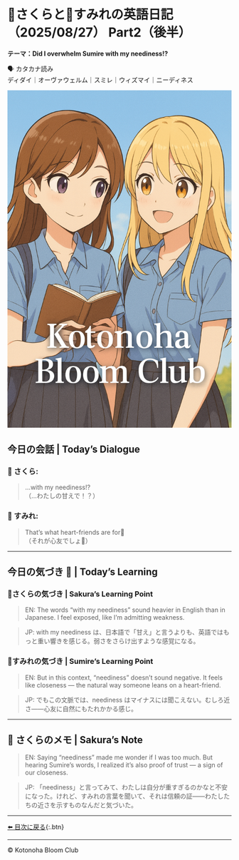 <link rel="stylesheet" href="./assets/styles.css">


# 🌸さくらと🌷すみれの英語日記（2025/08/27） Part2（後半）  

**テーマ：Did I overwhelm Sumire with my neediness!?**

🗣️ カタカナ読み  
ディダイ｜オーヴァウェルム｜スミレ｜ウィズマイ｜ニーディネス  

![cover](./images/cover.png)

## 今日の会話 | Today’s Dialogue  

### 🌸 さくら:  

> …with my neediness!?  
（…わたしの甘えで！？）

### 🌷 すみれ:  

> That’s what heart-friends are for💐  
（それが心友でしょ💐）

---

## 今日の気づき 🌸 | Today’s Learning  

### 🌸さくらの気づき | Sakura’s Learning Point  

> EN: The words “with my neediness” sound heavier in English than in Japanese. I feel exposed, like I’m admitting weakness.
  
> JP: with my neediness は、日本語で「甘え」と言うよりも、英語ではもっと重い響きを感じる。弱さをさらけ出すような感覚になる。  

### 🌷すみれの気づき | Sumire’s Learning Point  

> EN: But in this context, “neediness” doesn’t sound negative. It feels like closeness — the natural way someone leans on a heart-friend.
  
> JP: でもこの文脈では、neediness はマイナスには聞こえない。むしろ近さ――心友に自然にもたれかかる感じ。  

---

## 💬 さくらのメモ | Sakura’s Note  
> EN: Saying “neediness” made me wonder if I was too much. But hearing Sumire’s words, I realized it’s also proof of trust — a sign of our closeness.  


> JP: 「neediness」と言ってみて、わたしは自分が重すぎるのかなと不安になった。けれど、すみれの言葉を聞いて、それは信頼の証――わたしたちの近さを示すものなんだと気づいた。  

---

[⬅️ 目次に戻る](./index.md){:.btn}

---

© Kotonoha Bloom Club